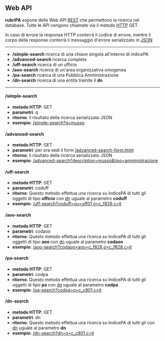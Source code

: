 ## Web API

**rubriPA** espone delle Web API [REST](http://en.wikipedia.org/wiki/Representational_state_transfer) che permettono la ricerca nel database.
Tutte le API cengono chiamate via il metodo [HTTP](http://en.wikipedia.org/wiki/Hypertext_Transfer_Protocol) GET.

In caso di errore la response HTTP conterrà il codice di errore, mentre il corpo della response conterrà il messaggio d'errore serializzato in [JSON](http://www.json.org/)

************************************************************************

* **/simple-search** ricerca di una chiave singola all'interno di indicePA
* **/advanced-search** ricerca completa
* **/uff-search** ricerca di un ufficio
* **/aoo-search** ricerca di un'area organizzativa omogenea
* **/pa-search** ricerca di una Pubblica Amministrazione
* **/dn-search** ricerca di una entità tramite il **dn**

************************************************************************

#### /simple-search

* **metodo HTTP**: GET
* **parametri**: q
* **ritorno**: il risultato della ricerca serializzato JSON
* **esempio**: [/simple-search?q=musso](/simple-search?q=musso)

#### /advanced-search
* **metodo HTTP**: GET
* **parametri**: per ora vedi il form [/advanced-search-form.html](/advanced-search.html)
* **ritorno**: il risultato della ricerca serializzato JSON
* **esempio**: [/advanced-search?description=musso&tipo=amministrazione](/advanced-search?description=musso&tipo=amministrazione)

#### /uff-search
* **metodo HTTP**: GET
* **parametri**: coduff
* **ritorno**: Questo metodo effettua una ricerca su IndicePA di tutti gli oggetti di tipo **ufficio** con [dn](http://www.zytrax.com/books/ldap/apa/dn-rdn.html "dn") uguale al parametro **coduff**
* **esempio**: [/uff-search?coduff=ou=uff01,o=c_f828,c=it](/uff-search?coduff=ou=uff01,o=c_f828,c=it)

#### /aoo-search
* **metodo HTTP**: GET
* **parametri**: codaoo
* **ritorno**: Questo metodo effettua una ricerca su IndicePA di tutti gli oggetti di tipo **aoo** con [dn](http://www.zytrax.com/books/ldap/apa/dn-rdn.html "dn") uguale al parametro **codaoo**
* **esempio**: [/aoo-search?codaoo=aoo=c_f828,o=c_f828,c=it](/aoo-search?codaoo=aoo=c_f828,o=c_f828,c=it)

#### /pa-search
* **metodo HTTP**: GET
* **parametri**: codpa
* **ritorno**: Questo metodo effettua una ricerca su IndicePA di tutti gli oggetti di tipo **pa** con [dn](http://www.zytrax.com/books/ldap/apa/dn-rdn.html "dn") uguale al parametro **codpa**
* **esempio**: [/pa-search?codpa=o=c_c801,c=it](/pa-search?codpa=o=c_c801,c=it)

#### /dn-search
* **metodo HTTP**: GET
* **parametri**: dn
* **ritorno**: Questo metodo effettua una ricerca su IndicePA di tutti gli con [dn](http://www.zytrax.com/books/ldap/apa/dn-rdn.html "dn") uguale al parametro **dn**
* **esempio**: [/dn-search?dn=o=c_c801,c=it](/dn-search?dn=o=c_c801,c=it)
